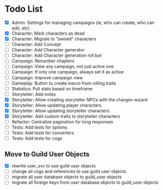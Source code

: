 # Todo List

-   [x] Admin: Settings for managing campaigns (ie, who can create, who can edit, etc)
-   [x] Character: Mark characters as dead
-   [x] Character: Migrate to "owned" characters
-   [ ] Character: Add Concept
-   [ ] Character: Add Character generator
-   [ ] Character: Add Character generation roll bot
-   [ ] Campaign: Renumber chapters
-   [ ] Campaign: View any campaign, not just active one
-   [ ] Campaign: If only one campaign, always set it as active
-   [ ] Campaign: Improve campaign view
-   [ ] Gameplay: Button to create macro from rolling traits
-   [ ] Statistics: Pull stats based on timeframe
-   [ ] Storyteller: Add notes
-   [x] Storyteller: Allow creating storyteller NPCs with the chargen wizard
-   [x] Storyteller: Allow updating player characters
-   [x] Storyteller: Allow updating storyteller characters
-   [x] Storyteller: Add custom traits to storyteller characters
-   [ ] Refactor: Centralize pagination for long responses
-   [ ] Tests: Add tests for options
-   [ ] Tests: Add tests for converters
-   [ ] Tests: Add tests for cogs

## Move to Guild User Objects

-   [x] rewrite user_svc to use guild user objects
-   [ ] change all cogs and references to use guild user objects
-   [ ] migrate all user database objects to guild_user objects
-   [ ] migrate all foreign keys from user database objects to guild_user objects

